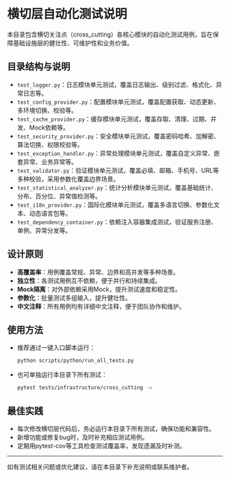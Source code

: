 # 横切层自动化测试说明

本目录包含横切关注点（cross_cutting）各核心模块的自动化测试用例，旨在保障基础设施层的健壮性、可维护性和业务价值。

## 目录结构与说明

- `test_logger.py`：日志模块单元测试，覆盖日志输出、级别过滤、格式化、异常日志等。
- `test_config_provider.py`：配置模块单元测试，覆盖配置获取、动态更新、多环境切换、校验等。
- `test_cache_provider.py`：缓存模块单元测试，覆盖存取、清理、过期、并发、Mock依赖等。
- `test_security_provider.py`：安全模块单元测试，覆盖密码哈希、加解密、算法切换、权限校验等。
- `test_exception_handler.py`：异常处理模块单元测试，覆盖自定义异常、嵌套异常、业务异常等。
- `test_validator.py`：验证模块单元测试，覆盖必填、邮箱、手机号、URL等多种校验，采用参数化覆盖边界场景。
- `test_statistical_analyzer.py`：统计分析模块单元测试，覆盖基础统计、分布、百分位、异常值检测等。
- `test_i18n_provider.py`：国际化模块单元测试，覆盖多语言切换、参数化文本、动态语言包等。
- `test_dependency_container.py`：依赖注入容器集成测试，验证服务注册、单例、异常分发等。

## 设计原则

- **高覆盖率**：用例覆盖常规、异常、边界和高并发等多种场景。
- **独立性**：各测试用例互不依赖，便于并行和持续集成。
- **Mock隔离**：对外部依赖采用Mock，提升测试速度和稳定性。
- **参数化**：批量测试多组输入，提升健壮性。
- **中文注释**：所有用例均有详细中文注释，便于团队协作和维护。

## 使用方法

- 推荐通过一键入口脚本运行：
  ```bash
  python scripts/python/run_all_tests.py
  ```
- 也可单独运行本目录下所有测试：
  ```bash
  pytest tests/infrastructure/cross_cutting -v
  ```

## 最佳实践

- 每次修改横切层代码后，务必运行本目录下所有测试，确保功能和兼容性。
- 新增功能或修复bug时，及时补充相应测试用例。
- 定期用pytest-cov等工具检查测试覆盖率，发现遗漏及时补测。

---
如有测试相关问题或优化建议，请在本目录下补充说明或联系维护者。 